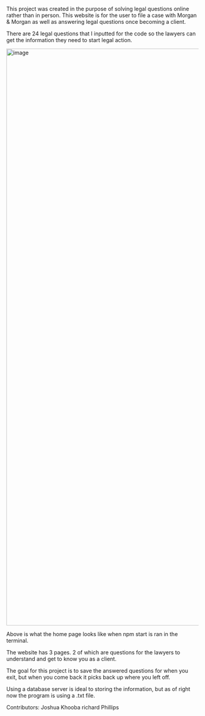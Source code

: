 This project was created in the purpose of solving legal questions online rather than in person. This website is for the user to file a case with Morgan & Morgan as well as answering legal questions once becoming a client.

There are 24 legal questions that I inputted for the code so the lawyers can get the information they need to start legal action.

<img width="1512" alt="image" src="https://user-images.githubusercontent.com/93966949/235365130-92ab50c5-9874-4ef1-8282-1d3abe9f636c.png">

Above is what the home page looks like when npm start is ran in the terminal.

The website has 3 pages. 2 of which are questions for the lawyers to understand and get to know you as a client.

The goal for this project is to save the answered questions for when you exit, but when you come back it picks back up where you left off.

Using a database server is ideal to storing the information, but as of right now the program is using a .txt file.

Contributors:
Joshua Khooba
richard Phillips
